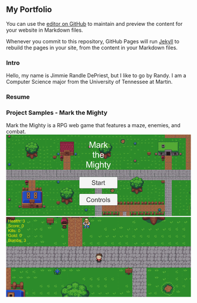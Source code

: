 ## My Portfolio

You can use the [editor on GitHub](https://github.com/jimrdepr/jimrdepr.github.io/edit/main/README.md) to maintain and preview the content for your website in Markdown files.

Whenever you commit to this repository, GitHub Pages will run [Jekyll](https://jekyllrb.com/) to rebuild the pages in your site, from the content in your Markdown files.

### Intro

Hello, my name is Jimmie Randle DePriest, but I like to go by Randy. I am a Computer Science major from the University of Tennessee at Martin.


### Resume

### Project Samples - Mark the Mighty
Mark the Mighty is a RPG web game that features a maze, enemies, and combat.
![Image](/pic1.png)
![Image](/pic2.png)

